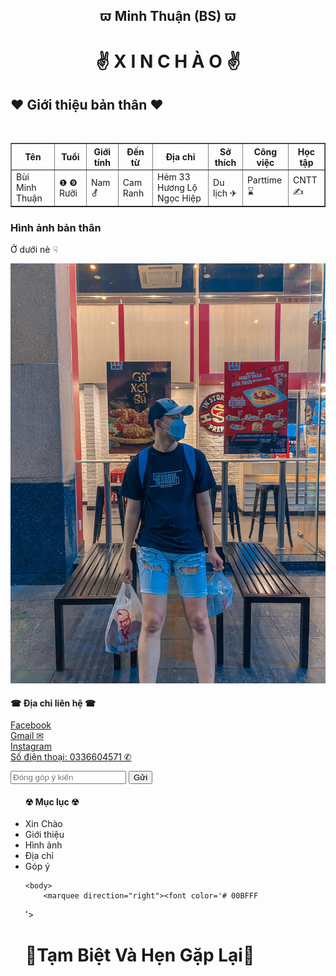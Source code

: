 <html>
<head>
<h2 align="center"> &piv;	 Minh Thuận (BS) &piv;	
  
<body>

<h1 align="center"> &#9996;	 &#88;	&#73;	&#78;	 &#67;	&#72;	&#192;	&#79;	 &#9996;	 </h1>
  <h2> &#10084;	 Giới thiệu bản thân &#10084;	 </h2>  

  
  <p>&#160;	&#160;	&#160;	&#160;	</p>
     <table border="1">
   <tr>
     <th>Tên</th>
     <th>Tuổi</th>
     <th>Giới tính</th>
     <th>Đến từ</th>
     <th>Địa chỉ</th>
      <th>Sở thích</th>
     <th>Công việc </th>
      <th> Học tập</th>
   </tr>
   <tr>
       <td>Bùi Minh Thuận</td>
       <td>&#10102;	&#10110;	 Rưỡi</td>
         <td>Nam &#9894;	</td>
         <td>Cam Ranh</td>
         <td>Hẻm 33 Hương Lộ Ngọc Hiệp</td>
     <td> Du lịch &#9992;	 </td>
      <td> Parttime ⌛	  </td>
     <td> CNTT &#9997;	 </td>
   </tr>
</table>
  
  <h3>Hình ảnh bản thân</h3>
  <p> Ở dưới nè &#9759;	</p>
<img src="bsne.jpg" title="BSNEEEE" >
  <h4> &#9742;	 Địa chỉ liên hệ &#9742;	 </h4>
  <p>

</p>
     <a href="https://www.facebook.com/m.thuan.13 /" > Facebook </a> <br>  
      <a href="buiminhthuan09@gmail.com" >  Gmail ✉ </a> <br>
      <a href="https://www.instagram.com/minthuanne/" > Instagram  </a> <br>  
      <a href>Số điện thoại: 0336604571 ✆ </a>
  <p>
       <form> 
       <input type="text" placeholder ="Đóng góp ý kiến "/>
            <button type ="button">Gửi</button>
       </form>
  </p>
  
  <ul>
    <h4>☢ Mục lục ☢</h4>
    <li> Xin Chào </li>
    <li> Giới thiệu </li>
    <li> Hình ảnh </li>
    <li> Địa chỉ </li>
    <li> Góp ý </li>

    
    
    <body>
        <marquee direction="right"><font color='# 00BFFF
          
'><h1>💛Tạm Biệt Và Hẹn Gặp Lại💛<h1>

     
